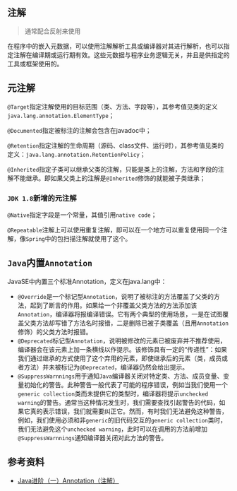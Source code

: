 ## 注解

> 通常配合反射来使用

在程序中的嵌入元数据，可以使用注解解析工具或编译器对其进行解析，也可以指定注解在编译期或运行期有效。这些元数据与程序业务逻辑无关，并且是供指定的工具或框架使用的。

## 元注解

`@Target`指定注解使用的目标范围（类、方法、字段等），其参考值见类的定义`java.lang.annotation.ElementType`；

`@Documented`指定被标注的注解会包含在javadoc中；

`@Retention`指定注解的生命周期（源码、class文件、运行时），其参考值见类的定义：`java.lang.annotation.RetentionPolicy`；

`@Inherited`指定子类可以继承父类的注解，只能是类上的注解，方法和字段的注解不能继承。即如果父类上的注解是`@Inherited`修饰的就能被子类继承；

### `JDK 1.8`新增的元注解

`@Native`指定字段是一个常量，其值引用`native code`；

`@Repeatable`注解上可以使用重复注解，即可以在一个地方可以重复使用同一个注解，像`Spring`中的包扫描注解就使用了这个。

## `Java`内置`Annotation`

JavaSE中内置三个标准Annotation，定义在java.lang中：

- `@Override`是一个标记型`Annotation`，说明了被标注的方法覆盖了父类的方法，起到了断言的作用。如果给一个非覆盖父类方法的方法添加该`Annotation`，编译器将报编译错误。它有两个典型的使用场景，一是在试图覆盖父类方法却写错了方法名时报错，二是删除已被子类覆盖（且用`Annotation`修饰）的父类方法时报错。
- `@Deprecated`标记型`Annotation`，说明被修改的元素已被废弃并不推荐使用，编译器会在该元素上加一条横线以作提示。该修饰具有一定的“传递性”：如果我们通过继承的方式使用了这个弃用的元素，即使继承后的元素（类，成员或者方法）并未被标记为`@Deprecated`，编译器仍然会给出提示。
- `@SuppressWarnnings`用于通知`Java`编译器关闭对特定类、方法、成员变量、变量初始化的警告。此种警告一般代表了可能的程序错误，例如当我们使用一个`generic collection`类而未提供它的类型时，编译器将提示`unchecked warning`的警告。通常当这种情况发生时，我们需要查找引起警告的代码，如果它真的表示错误，我们就需要纠正它。然而，有时我们无法避免这种警告，例如，我们使用必须和非`generic`的旧代码交互的`generic collection`类时，我们无法避免这个`unchecked warning`，此时可以在调用的方法前增加`@SuppressWarnnings`通知编译器关闭对此方法的警告。

## 参考资料

- [Java进阶（一）Annotation（注解）](http://www.jasongj.com/2016/01/17/Java1_%E6%B3%A8%E8%A7%A3Annotation/)